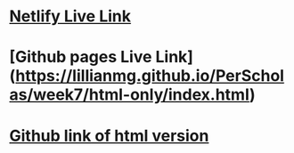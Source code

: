 # [Netlify Live Link](https://eloquent-eclair-4609a4.netlify.app)
# [Github pages Live Link] (https://lillianmg.github.io/PerScholas/week7/html-only/index.html)
# [Github link of html version](https://github.com/lillianmg/PerScholas/blob/main/week7/html-only/index.html)

